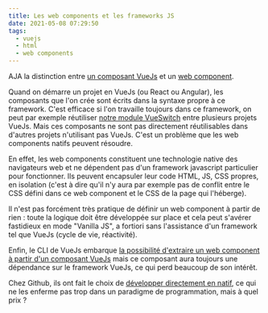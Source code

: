 ```yaml
---
title: Les web components et les frameworks JS
date: 2021-05-08 07:29:50
tags:
  - vuejs
  - html
  - web components
---
```


AJA la distinction entre [un composant VueJs](https://vuejs.org/v2/guide/components.html) et un [web component](https://developer.mozilla.org/en-US/docs/Web/Web_Components).

Quand on démarre un projet en VueJs (ou React ou Angular), les composants que l'on crée sont écrits dans la syntaxe propre à ce framework. C'est efficace si l'on travaille toujours dans ce framework, on peut par exemple réutiliser [notre module VueSwitch](https://vuejsexamples.com/tag/switch/) entre plusieurs projets VueJs. Mais ces composants ne sont pas directement réutilisables dans d'autres projets n'utilisant pas VueJs. C'est un problème que les web components natifs peuvent résoudre.

En effet, les web components constituent une technologie native des navigateurs web et ne dépendent pas d'un framework javascript particulier pour fonctionner. Ils peuvent encapsuler leur code HTML, JS, CSS propres, en isolation (c'est à dire qu'il n'y aura par exemple pas de conflit entre le CSS défini dans ce web component et le CSS de la page qui l'héberge).

Il n'est pas forcément très pratique de définir un web component à partir de rien : toute la logique doit être développée sur place et cela peut s'avérer fastidieux en mode "Vanilla JS", a fortiori sans l'assistance d'un framework tel que VueJs (cycle de vie, réactivité).

Enfin, le CLI de VueJs embarque [la possibilité d'extraire un web component à partir d'un composant VueJs](https://cli.vuejs.org/guide/build-targets.html#web-component) mais ce composant aura toujours une dépendance sur le framework VueJs, ce qui perd beaucoup de son intérêt.

Chez Github, ils ont fait le choix de [développer directement en natif](https://github.blog/2021-05-04-how-we-use-web-components-at-github/), ce qui ne les enferme pas trop dans un paradigme de programmation, mais à quel prix ?
